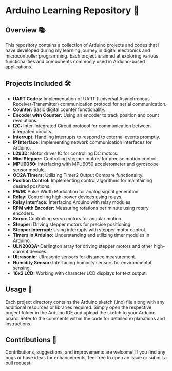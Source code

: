 # Arduino Learning Repository 🤖

## Overview 📚

This repository contains a collection of Arduino projects and codes that I have developed during my learning journey in digital electronics and microcontroller programming. Each project is aimed at exploring various functionalities and components commonly used in Arduino-based applications.

## Projects Included 🛠️

- **UART Codes:** Implementation of UART (Universal Asynchronous Receiver-Transmitter) communication protocol for serial communication.
- **Counter:** Basic digital counter functionality.
- **Encoder with Counter:** Using an encoder to track position and count revolutions.
- **I2C:** Inter-Integrated Circuit protocol for communication between integrated circuits.
- **Interrupt:** Handling interrupts to respond to external events promptly.
- **IP Interface:** Implementing network communication interfaces for Arduino.
- **L293D:** Motor driver IC for controlling DC motors.
- **Mini Stepper:** Controlling stepper motors for precise motion control.
- **MPU6050:** Interfacing with MPU6050 accelerometer and gyroscope sensor module.
- **OC2A Timers:** Utilizing Timer2 Output Compare functionality.
- **Position Control:** Implementing control algorithms for maintaining desired positions.
- **PWM:** Pulse Width Modulation for analog signal generation.
- **Relay:** Controlling high-power devices using relays.
- **Relay Interface:** Interfacing Arduino with relay modules.
- **RPM with Encoder:** Measuring rotations per minute using rotary encoders.
- **Servo:** Controlling servo motors for angular motion.
- **Stepper:** Driving stepper motors for precise positioning.
- **Stepper Interrupt:** Using interrupts with stepper motor control.
- **Timers in Arduino:** Understanding and utilizing timer modules in Arduino.
- **ULN2003A:** Darlington array for driving stepper motors and other high-current devices.
- **Ultrasonic:** Ultrasonic sensors for distance measurement.
- **Humidity Sensor:** Interfacing humidity sensors for environmental sensing.
- **16x2 LCD:** Working with character LCD displays for text output.

## Usage 🚀

Each project directory contains the Arduino sketch (.ino) file along with any additional resources or libraries required. Simply open the respective project folder in the Arduino IDE and upload the sketch to your Arduino board. Refer to the comments within the code for detailed explanations and instructions.

## Contributions 🤝

Contributions, suggestions, and improvements are welcome! If you find any bugs or have ideas for enhancements, feel free to open an issue or submit a pull request.
